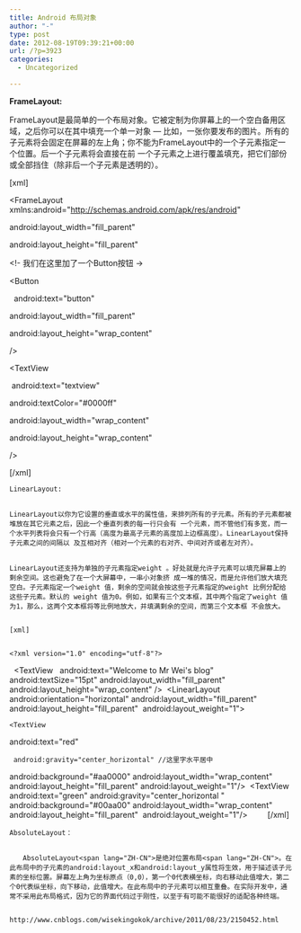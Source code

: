 ```yaml
---
title: Android 布局对象
author: "-"
type: post
date: 2012-08-19T09:39:21+00:00
url: /?p=3923
categories:
  - Uncategorized

---
```

**FrameLayout:**

FrameLayout是最简单的一个布局对象。它被定制为你屏幕上的一个空白备用区域，之后你可以在其中填充一个单一对象 — 比如，一张你要发布的图片。所有的子元素将会固定在屏幕的左上角；你不能为FrameLayout中的一个子元素指定一个位置。后一个子元素将会直接在前 一个子元素之上进行覆盖填充，把它们部份或全部挡住（除非后一个子元素是透明的）。

[xml]

<?xml version="1.0" encoding="utf-8"?>
  
<FrameLayout xmlns:android="http://schemas.android.com/apk/res/android"
  
android:layout_width="fill_parent"
  
android:layout_height="fill_parent"
  
>

<!- 我们在这里加了一个Button按钮 ->
  
<Button
  
  android:text="button"
  
android:layout_width="fill_parent"
  
android:layout_height="wrap_content"
  
/>
  
<TextView
  
 android:text="textview"
  
android:textColor="#0000ff"
  
android:layout_width="wrap_content"
  
android:layout_height="wrap_content"
  
/>
  
</FrameLayout>
  
[/xml]
  
    LinearLayout:
  
  
    LinearLayout以你为它设置的垂直或水平的属性值，来排列所有的子元素。所有的子元素都被堆放在其它元素之后，因此一个垂直列表的每一行只会有 一个元素，而不管他们有多宽，而一个水平列表将会只有一个行高（高度为最高子元素的高度加上边框高度）。LinearLayout保持子元素之间的间隔以 及互相对齐（相对一个元素的右对齐、中间对齐或者左对齐）。
  
  
    LinearLayout还支持为单独的子元素指定weight 。好处就是允许子元素可以填充屏幕上的剩余空间。这也避免了在一个大屏幕中，一串小对象挤 成一堆的情况，而是允许他们放大填充空白。子元素指定一个weight 值，剩余的空间就会按这些子元素指定的weight 比例分配给这些子元素。默认的 weight 值为0。例如，如果有三个文本框，其中两个指定了weight 值为1，那么，这两个文本框将等比例地放大，并填满剩余的空间，而第三个文本框 不会放大。
  
  
    [xml]
  
  
    <?xml version="1.0" encoding="utf-8"?>
 <LinearLayout xmlns:android="http://schemas.android.com/apk/res/android"
 android:orientation="vertical"
 android:layout_width="fill_parent"
 android:layout_height="fill_parent">
  <LinearLayout
 android:orientation="vertical"
 android:layout_width="fill_parent"
 android:layout_height="fill_parent"
 android:layout_weight="2">
 <TextView
   android:text="Welcome to Mr Wei's blog"
 android:textSize="15pt"
 android:layout_width="fill_parent"
 android:layout_height="wrap_content"
 />
 </LinearLayout>
  <LinearLayout
 android:orientation="horizontal"
 android:layout_width="fill_parent"
 android:layout_height="fill_parent"
  android:layout_weight="1">
  
  
    <TextView
 android:text="red"
  
  
     android:gravity="center_horizontal" //这里字水平居中
 android:background="#aa0000"
 android:layout_width="wrap_content"
 android:layout_height="fill_parent"
 android:layout_weight="1"/>
  <TextView
 android:text="green"
 android:gravity="center_horizontal "
 android:background="#00aa00"
 android:layout_width="wrap_content"
 android:layout_height="fill_parent"
  android:layout_weight="1"/>    
     </LinearLayout>
 </LinearLayout>
 [/xml]
  
  
    AbsoluteLayout：
  
  
    　　AbsoluteLayout<span lang="ZH-CN">是绝对位置布局<span lang="ZH-CN">。在此布局中的子元素的android:layout_x和android:layout_y属性将生效，用于描述该子元素的坐标位置。屏幕左上角为坐标原点（0,0），第一个0代表横坐标，向右移动此值增大，第二个0代表纵坐标，向下移动，此值增大。在此布局中的子元素可以相互重叠。在实际开发中，通常不采用此布局格式，因为它的界面代码过于刚性，以至于有可能不能很好的适配各种终端。
  
  
    http://www.cnblogs.com/wisekingokok/archive/2011/08/23/2150452.html
  
